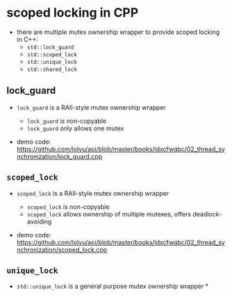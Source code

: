 # scoped locking in CPP
* there are multiple mutex ownership wrapper to provide scoped locking in C++:
    * `std::lock_guard`
    * `std::scoped_lock`
    * `std::unique_lock`
    * `std::shared_lock`

## lock_guard
* `lock_guard` is a RAII-style mutex ownership wrapper
    * `lock_guard` is non-copyable
    * `lock_guard` only allows one mutex

* demo code: https://github.com/lolyu/aoi/blob/master/books/ldxcfwqbc/02_thread_synchronization/lock_guard.cpp


## `scoped_lock`
* `scoped_lock` is a RAII-style mutex ownership wrapper
    * `scoped_lock` is non-copyable
    * `scoped_lock` allows ownership of multiple mutexes, offers deadlock-avoiding

* demo code: https://github.com/lolyu/aoi/blob/master/books/ldxcfwqbc/02_thread_synchronization/scoped_lock.cpp

## `unique_lock`
* `std::unique_lock` is a general purpose mutex ownership wrapper
    * 
